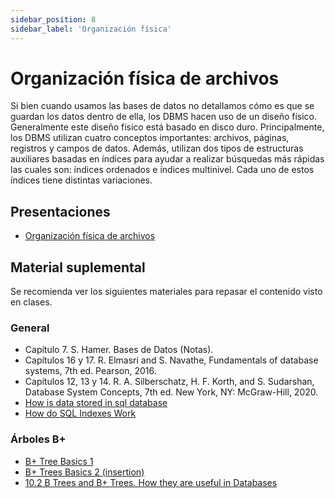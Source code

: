 ```yaml
---
sidebar_position: 8
sidebar_label: 'Organización física'
---
```


# Organización física de archivos

Si bien cuando usamos las bases de datos no detallamos cómo es que se guardan los datos dentro de ella, los DBMS hacen uso de un diseño físico. Generalmente este diseño físico está basado en disco duro. Principalmente, los DBMS utilizan cuatro conceptos importantes: archivos, páginas, registros y campos de datos. Además, utilizan dos tipos de estructuras auxiliares basadas en índices para ayudar a realizar búsquedas más rápidas las cuales son: índices ordenados e índices multinivel. Cada uno de estos índices tiene distintas variaciones.

## Presentaciones

- [Organización física de archivos](https://github.com/sivanahamer/bases-datos/blob/main/07-Fisico/pres/07-physical.pdf)

## Material suplemental

Se recomienda ver los siguientes materiales para repasar el contenido visto en clases.

### General

- Capítulo 7. S. Hamer. Bases de Datos (Notas).
- Capítulos 16 y 17. R. Elmasri and S. Navathe, Fundamentals of database systems, 7th ed. Pearson, 2016.
- Capítulos 12, 13 y 14. R. A. Silberschatz, H. F. Korth, and S. Sudarshan, Database System Concepts, 7th ed. New York, NY: McGraw-Hill, 2020.
- [How is data stored in sql database](https://www.youtube.com/watch?v=OyBwIjnQLtI)
- [How do SQL Indexes Work](https://www.youtube.com/watch?v=YuRO9-rOgv4)

### Árboles B+

- [B+ Tree Basics 1](https://www.youtube.com/watch?v=CYKRMz8yzVU)
- [B+ Trees Basics 2 (insertion)](https://www.youtube.com/watch?v=_nY8yR6iqx4)
- [10.2 B Trees and B+ Trees. How they are useful in Databases](https://www.youtube.com/watch?v=aZjYr87r1b8)

